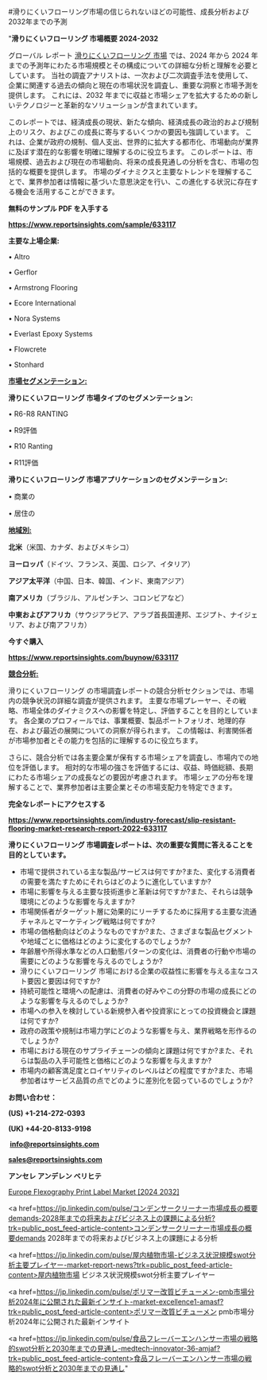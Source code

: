 #滑りにくいフローリング市場の信じられないほどの可能性、成長分析および2032年までの予測

"<strong>滑りにくいフローリング 市場概要 2024-2032</strong>

グローバル レポート <a href=https://www.reportsinsights.com/sample/633117>滑りにくいフローリング 市場</a> では、2024 年から 2024 年までの予測年にわたる市場規模とその構成についての詳細な分析と理解を必要としています。 当社の調査アナリストは、一次および二次調査手法を使用して、企業に関連する過去の傾向と現在の市場状況を調査し、重要な洞察と市場予測を提供します。 これには、2032 年までに収益と市場シェアを拡大​​するための新しいテクノロジーと革新的なソリューションが含まれています。

このレポートでは、経済成長の現状、新たな傾向、経済成長の政治的および規制上のリスク、およびこの成長に寄与するいくつかの要因も強調しています。 これは、企業が政府の規制、個人支出、世界的に拡大する都市化、市場動向が業界に及ぼす潜在的な影響を明確に理解するのに役立ちます。 このレポートは、市場規模、過去および現在の市場動向、将来の成長見通しの分析を含む、市場の包括的な概要を提供します。 市場のダイナミクスと主要なトレンドを理解することで、業界参加者は情報に基づいた意思決定を行い、この進化する状況に存在する機会を活用することができます。

<strong><b>無料のサンプル PDF を入手する</b></strong>

<a href=https://www.reportsinsights.com/sample/633117><strong><u>https://www.reportsinsights.com/sample/633117</u></strong></a>

<strong>主要な上場企業:</strong>

• Altro

• Gerflor

• Armstrong Flooring

• Ecore International

• Nora Systems

• Everlast Epoxy Systems

• Flowcrete

• Stonhard

<strong><u>市場セグメンテーション</u></strong><strong><u>:</u></strong>

<strong>滑りにくいフローリング 市場タイプのセグメンテーション:</strong>

• R6-R8 RANTING

• R9評価

• R10 Ranting

• R11評価

<strong>滑りにくいフローリング 市場アプリケーションのセグメンテーション:</strong>

• 商業の

• 居住の

<strong><u>地域別</u></strong><strong><u>:</u></strong>

<strong>北米</strong>（米国、カナダ、およびメキシコ）

<strong>ヨーロッパ</strong>（ドイツ、フランス、英国、ロシア、イタリア）

<strong>アジア太平洋</strong>（中国、日本、韓国、インド、東南アジア）

<strong>南アメリカ</strong>（ブラジル、アルゼンチン、コロンビアなど）

<strong>中東およびアフリカ</strong>（サウジアラビア、アラブ首長国連邦、エジプト、ナイジェリア、および南アフリカ）

<strong>今すぐ購入</strong>

<a href=https://www.reportsinsights.com/buynow/633117><strong><u>https://www.reportsinsights.com/buynow/633117</u></strong></a>

<strong><u>競合分析:</u></strong>

滑りにくいフローリング の市場調査レポートの競合分析セクションでは、市場内の競争状況の詳細な調査が提供されます。 主要な市場プレーヤー、その戦略、市場全体のダイナミクスへの影響を特定し、評価することを目的としています。 各企業のプロフィールでは、事業概要、製品ポートフォリオ、地理的存在、および最近の展開についての洞察が得られます。 この情報は、利害関係者が市場参加者とその能力を包括的に理解するのに役立ちます。

さらに、競合分析では各主要企業が保有する市場シェアを調査し、市場内での地位を評価します。 相対的な市場の強さを評価するには、収益、時価総額、長期にわたる市場シェアの成長などの要因が考慮されます。 市場シェアの分布を理解することで、業界参加者は主要企業とその市場支配力を特定できます。

<strong>完全なレポートにアクセスする</strong>

<a href=https://www.reportsinsights.com/industry-forecast/slip-resistant-flooring-market-research-report-2022-633117><strong><u><b>https://www.reportsinsights.com/industry-forecast/slip-resistant-flooring-market-research-report-2022-633117</b></u></strong></a>

<strong><b>滑りにくいフローリング 市場調査レポートは、次の重要な質問に答えることを目的としています。</b></strong>
<ul>
  <li>市場で提供されている主な製品/サービスは何ですか?また、変化する消費者の需要を満たすためにそれらはどのように進化していますか?</li>
  <li>市場に影響を与える主要な技術進歩と革新は何ですか?また、それらは競争環境にどのような影響を与えますか?</li>
  <li>市場関係者がターゲット層に効果的にリーチするために採用する主要な流通チャネルとマーケティング戦略は何ですか?</li>
  <li>市場の価格動向はどのようなものですか?また、さまざまな製品セグメントや地域ごとに価格はどのように変化するのでしょうか?</li>
  <li>年齢層や所得水準などの人口動態パターンの変化は、消費者の行動や市場の需要にどのような影響を与えるのでしょうか?</li>
  <li>滑りにくいフローリング 市場における企業の収益性に影響を与える主なコスト要因と要因は何ですか?</li>
  <li>持続可能性と環境への配慮は、消費者の好みやこの分野の市場の成長にどのような影響を与えるのでしょうか?</li>
  <li>市場への参入を検討している新規参入者や投資家にとっての投資機会と課題は何ですか?</li>
  <li>政府の政策や規制は市場力学にどのような影響を与え、業界戦略を形作るのでしょうか?</li>
  <li>市場における現在のサプライチェーンの傾向と課題は何ですか?また、それらは製品の入手可能性と価格にどのような影響を与えますか?</li>
  <li>市場内の顧客満足度とロイヤリティのレベルはどの程度ですか?また、市場参加者はサービス品質の点でどのように差別化を図っているのでしょうか?</li>
</ul>
<strong>お問い合わせ：</strong>

<strong>(US) +1-214-272-0393</strong>

<strong>(UK) +44-20-8133-9198</strong>

<strong> </strong><a href=info@reportsinsights.com><strong><u>info@reportsinsights.com</u></strong></a>

<a href=sales@reportsinsights.com><strong><u>sales@reportsinsights.com</u></strong></a>

<strong>アンセレ アンデレン ベリヒテ</strong>

<a href=https://www.linkedin.com/pulse/europe-flexography-print-label-markets-strategic-jxjlf/>Europe Flexography Print Label Market [2024 2032]</a>

<a href=https://jp.linkedin.com/pulse/コンデンサークリーナー市場成長の概要demands-2028年までの将来およびビジネス上の課題による分析?trk=public_post_feed-article-content>コンデンサークリーナー市場成長の概要demands 2028年までの将来およびビジネス上の課題による分析</a>

<a href=https://jp.linkedin.com/pulse/屋内植物市場-ビジネス状況規模swot分析主要プレイヤー-market-report-news?trk=public_post_feed-article-content>屋内植物市場 ビジネス状況規模swot分析主要プレイヤー</a>

<a href=https://jp.linkedin.com/pulse/ポリマー改質ビチューメン-pmb市場分析2024年に公開された最新インサイト-market-excellence1-amasf?trk=public_post_feed-article-content>ポリマー改質ビチューメン pmb市場分析2024年に公開された最新インサイト</a>

<a href=https://jp.linkedin.com/pulse/食品フレーバーエンハンサー市場の戦略的swot分析と2030年までの見通し-medtech-innovator-36-amjaf?trk=public_post_feed-article-content>食品フレーバーエンハンサー市場の戦略的swot分析と2030年までの見通し</a>"
